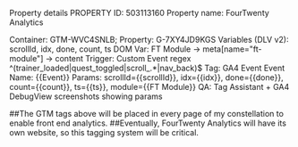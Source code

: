 <!-- Google Tag Manager -->
<script>(function(w,d,s,l,i){w[l]=w[l]||[];w[l].push({'gtm.start':
new Date().getTime(),event:'gtm.js'});var f=d.getElementsByTagName(s)[0],
j=d.createElement(s),dl=l!='dataLayer'?'&l='+l:'';j.async=true;j.src=
'https://www.googletagmanager.com/gtm.js?id='+i+dl;f.parentNode.insertBefore(j,f);
})(window,document,'script','dataLayer','GTM-WVC4SNLB');</script>
<!-- End Google Tag Manager -->

<!-- Google Tag Manager (noscript) -->
<noscript><iframe src="https://www.googletagmanager.com/ns.html?id=GTM-WVC4SNLB"
height="0" width="0" style="display:none;visibility:hidden"></iframe></noscript>
<!-- End Google Tag Manager (noscript) -->

Property details
PROPERTY ID: 503113160 
Property name: FourTwenty Analytics

Container: GTM-WVC4SNLB; Property: G-7XY4JD9KGS
Variables (DLV v2): scrollId, idx, done, count, ts
DOM Var: FT Module → meta[name="ft-module"] → content
Trigger: Custom Event regex ^(trainer_loaded|quest_toggled|scroll_.*|nav_back)$
Tag: GA4 Event
Event Name: {{Event}}
Params: scrollId={{scrollId}}, idx={{idx}}, done={{done}}, count={{count}}, ts={{ts}}, module={{FT Module}}
QA: Tag Assistant + GA4 DebugView screenshots showing params


##The GTM tags above will be placed in every page of my constellation to enable front end analytics.
##Eventually, FourTwenty Analytics will have its own website, so this tagging system will be critical.

